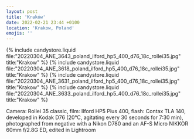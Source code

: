 ```yaml
---
layout: post
title: 'Kraków'
date: 2022-02-21 23:44 +0100
location: 'Krakow, Poland'
emojis: ''
---
```


{% include candystore.liquid file:"20220304_ANE_3643_poland_ilford_hp5_400_d76_18c_rollei35.jpg" title:"Krakow" %}
{% include candystore.liquid file:"20220304_ANE_3618_poland_ilford_hp5_400_d76_18c_rollei35.jpg" title:"Krakow" %}
{% include candystore.liquid file:"20220304_ANE_3631_poland_ilford_hp5_400_d76_18c_rollei35.jpg" title:"Krakow" %}
{% include candystore.liquid file:"20220304_ANE_3633_poland_ilford_hp5_400_d76_18c_rollei35.jpg" title:"Krakow" %}

Camera: Rollei 35 classic, film: Ilford HP5 Plus 400, flash: Contax TLA 140, developed in Kodak D76 (20°C, agitating every 30 seconds for 7:30 min), photographed from negative with a Nikon D780 and an AF-S Micro NIKKOR 60mm f/2.8G ED, edited in Lightroom
